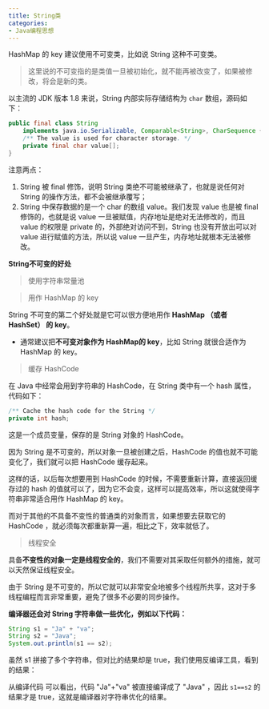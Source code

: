 ```yaml
---
title: String类
categories: 
- Java编程思想
---
```


HashMap 的 key 建议使用不可变类，比如说 String 这种不可变类。

> 这里说的不可变指的是类值一旦被初始化，就不能再被改变了，如果被修改，将会是新的类。

以主流的 JDK 版本 1.8 来说，String 内部实际存储结构为 `char` 数组，源码如下：

```java
public final class String
    implements java.io.Serializable, Comparable<String>, CharSequence {
    /** The value is used for character storage. */
    private final char value[];
}    
```

注意两点：

1. String 被 final 修饰，说明 String 类绝不可能被继承了，也就是说任何对 String 的操作方法，都不会被继承覆写；
2. String 中保存数据的是一个 char 的数组 value。我们发现 value 也是被 final 修饰的，也就是说 value 一旦被赋值，内存地址是绝对无法修改的，而且 value 的权限是 private 的，外部绝对访问不到，String 也没有开放出可以对 value 进行赋值的方法，所以说 value 一旦产生，内存地址就根本无法被修改。

**String不可变的好处**

> 使用字符串常量池

> 用作 HashMap 的 key

String 不可变的第二个好处就是它可以很方便地用作 **HashMap （或者 HashSet） 的 key**。

* 通常建议把**不可变对象作为 HashMap的 key**，比如 String 就很合适作为 HashMap 的 key。

> 缓存 HashCode

在 Java 中经常会用到字符串的 HashCode，在 String 类中有一个 hash 属性，代码如下：

```java
/** Cache the hash code for the String */
private int hash;
```

这是一个成员变量，保存的是 String 对象的 HashCode。

因为 String 是不可变的，所以对象一旦被创建之后，HashCode 的值也就不可能变化了，我们就可以把 HashCode 缓存起来。

这样的话，以后每次想要用到 HashCode 的时候，不需要重新计算，直接返回缓存过的 hash 的值就可以了，因为它不会变，这样可以提高效率，所以这就使得字符串非常适合用作 HashMap 的 key。

而对于其他的不具备不变性的普通类的对象而言，如果想要去获取它的 HashCode ，就必须每次都重新算一遍，相比之下，效率就低了。

> 线程安全

具备**不变性的对象一定是线程安全的**，我们不需要对其采取任何额外的措施，就可以天然保证线程安全。

由于 String 是不可变的，所以它就可以非常安全地被多个线程所共享，这对于多线程编程而言非常重要，避免了很多不必要的同步操作。

**编译器还会对 String 字符串做一些优化，例如以下代码：**

```java
String s1 = "Ja" + "va";
String s2 = "Java";
System.out.println(s1 == s2);
```

虽然 s1 拼接了多个字符串，但对比的结果却是 true，我们使用反编译工具，看到的结果：

从编译代码 可以看出，代码 "Ja"+"va" 被直接编译成了 "Java" ，因此 `s1==s2` 的结果才是 true，这就是编译器对字符串优化的结果。